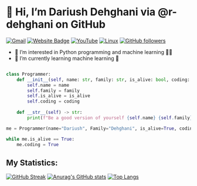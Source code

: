 # 👋 Hi, I’m **Dariush Dehghani** via @r-dehghani on GitHub

[![Gmail](https://img.shields.io/badge/-Gmail-c14438?style=flat&logo=Gmail&logoColor=white)](mailto:r.dehghani.90@gmail.com)
[![Website Badge](https://img.shields.io/badge/-Website-c14438?style=flat&logo=Google-Chrome&logoColor=white&link=http://www.yakhdoon.ir)](http://www.yakhdoon.ir)
[![YouTube](https://img.shields.io/youtube/channel/views/UCjLR8wopblatLugb6NQ_rXg?style=social)](https://www.youtube.com/channel/UCjLR8wopblatLugb6NQ_rXg)
[![Linux](https://svgshare.com/i/Zhy.svg)](https://svgshare.com/i/Zhy.svg)
[![GitHub followers](https://img.shields.io/github/followers/r-dehghani.svg?style=social&label=Follow&maxAge=2592000)](https://github.com/r-dehghani?tab=followers)

- 👀 I’m interested in Python programming and machine learning :man_technologist:
- 🌱 I’m currently learning machine learning :brain:



<!-- [![PyPI download month](https://img.shields.io/pypi/dm/ansicolortags.svg)](https://pypi.python.org/pypi/ansicolortags/) -->

```python

class Programmer:
    def __init__(self, name: str, family: str, is_alive: bool, coding: bool = False):
        self.name = name
        self.family = family
        self.is_alive = is_alive
        self.coding = coding
    
    def __str__(self) -> str:
        print(f"Be a good version of yourself {self.name} {self.family}.")

me = Programmer(name="Dariush", Family="Dehghani", is_alive=True, coding=None)

while me.is_alive == True:
    me.coding = True
```

My Statistics:
-

[![GitHub Streak](https://streak-stats.demolab.com/?user=r-dehghani&theme=dark&layout=compact)](https://git.io/streak-stats)
[![Anurag's GitHub stats](https://github-readme-stats.vercel.app/api?username=r-dehghani&theme=dark&card_width=350px)](https://github.com/anuraghazra/github-readme-stats)
[![Top Langs](https://github-readme-stats.vercel.app/api/top-langs/?username=r-dehghani&theme=dark)](https://github.com/anuraghazra/github-readme-stats)


<!---
r-dehghani/r-dehghani is a ✨ special ✨ repository because its `README.md` (this file) appears on your GitHub profile.
You can click the Preview link to take a look at your changes.
--->
